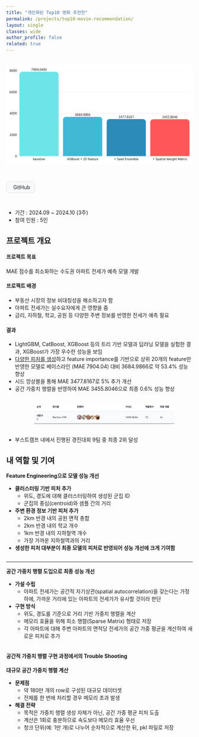 ```yaml
---
title: "개인화된 Top10 영화 추천천"
permalink: /projects/top10-movie-recommendation/
layout: single
classes: wide
author_profile: false
related: true
---
```

<img src="/assets/images/apt-jeonse-prediction_graph1.png"
     alt="apt-jeonse-prediction_graph1"
     style="max-width: 100%; height: auto; display: block; margin: 2rem auto;" />

<!-- 버튼 링크 -->
<!-- Font Awesome 아이콘이 필요하므로 minimal-mistakes에서 이미 로딩됨 -->
<div style="display: flex; gap: 10px; margin-bottom: 2em;">

  <!-- GitHub 버튼 -->
  <a href="https://github.com/boostcampaitech7/level2-competitiveds-recsys-01" target="_blank"
     style="display: inline-flex; align-items: center; gap: 6px; padding: 6px 12px;
            background-color: #f8f9fa; color: #212529; text-decoration: none;
            font-size: 14px; border-radius: 6px; border: 1px solid #dee2e6;">
    <i class="fab fa-github"></i> GitHub
  </a>

</div>


- 기간 : 2024.09 ~ 2024.10 (3주)
- 참여 인원 : 5인

## 프로젝트 개요
#### 프로젝트 목표
MAE 점수를 최소화하는 수도권 아파트 전세가 예측 모델 개발

#### 프로젝트 배경
- 부동산 시장의 정보 비대칭성을 해소하고자 함
- 아파트 전세가는 실수요자에게 큰 영향을 줌
- 금리, 지하철, 학교, 공원 등 다양한 주변 정보를 반영한 전세가 예측 필요

#### 결과
- LightGBM, CatBoost, XGBoost 등의 트리 기반 모델과 딥러닝 모델을 실험한 결과, XGBoost가 가장 우수한 성능을 보임
- [다양한 피처를 생성](https://github.com/boostcampaitech7/level2-competitiveds-recsys-01/blob/main/code/features/README.md)하고 feature importance를 기반으로 상위 20개의 feature만 반영한 모델로 베이스라인 (MAE 7904.04) 대비 3684.9866로 약 53.4% 성능 향상
- 시드 앙상블을 통해 MAE 3477.8167로 5% 추가 개선
- 공간 가중치 행렬을 반영하여 MAE 3455.8046으로 최종 0.6% 성능 향상
<img src="/assets/images/apt-jeonse-prediction_result.png"
     alt="apt-jeonse-prediction_result"
     style="max-width: 80%; height: auto; display: block; margin: 2rem auto;" />
- 부스트캠프 내에서 진행된 경진대회 9팀 중 최종 2위 달성

## 내 역할 및 기여
 <div style="flex: 1; display: flex; align-items: center;">
    <div style="width: 100%;">
      <strong>Feature Engineering으로 모델 성능 개선</strong>
      <ul>
        <li><strong>클러스터링 기반 피처 추가</strong>
          <ul>
            <li>위도, 경도에 대해 클러스터링하여 생성된 군집 ID</li>
            <li>군집의 중심(centroid)와 샘플 간의 거리</li>
          </ul>
        </li>
        <li><strong>주변 환경 정보 기반 피처 추가</strong>
          <ul>
            <li>2km 반경 내의 공원 면적 총합</li>
            <li>2km 반경 내의 학교 개수</li>
            <li>1km 반경 내의 지하철역 개수</li>
            <li>가장 가까운 지하철역과의 거리</li>
          </ul>
        </li>
        <li><strong>생성한 피처 대부분이 최종 모델의 피처로 반영되어 성능 개선에 크게 기여함</strong></li>
      </ul>
    </div>
  </div>

  ---

  <div style="flex: 1; display: flex; align-items: center;">
    <div style="width: 100%;">
      <strong>공간 가중치 행렬 도입으로 최종 성능 개선</strong>
      <ul>
        <li><strong>가설 수립</strong>
          <ul>
            <li>아파트 전세가는 공간적 자기상관(spatial autocorrelation)을 갖는다는 가정 하에, 가까운 거리에 있는 아파트의 전세가가 유사할 것이라 판단</li>
          </ul>
        </li>
        <li><strong>구현 방식</strong>
          <ul>
            <li>위도, 경도를 기준으로 거리 기반 가중치 행렬을 계산</li>
            <li>메모리 효율을 위해 희소 행렬(Sparse Matrix) 형태로 저장</li>
            <li>각 아파트에 대해 주변 아파트의 면적당 전세가의 공간 가중 평균을 계산하여 새로운 피처로 추가</li>
          </ul>
        </li>
      </ul>
    </div>
  </div>

  #### 공간적 가중치 행렬 구현 과정에서의 Trouble Shooting
  <div style="flex: 1; display: flex; align-items: center;">
    <div style="width: 100%;">
      <strong>대규모 공간 가중치 행렬 계산</strong>
      <ul>
        <li><strong>문제점</strong>
          <ul>
            <li>약 180만 개의 row로 구성된 대규모 데이터셋</li>
            <li>전체를 한 번에 처리할 경우 메모리 초과 발생</li>
          </ul>
        </li>
        <li><strong>해결 전략</strong>
          <ul>
            <li>목적은 가중치 행렬 생성 자체가 아닌, 공간 가중 평균 피처 도출</li>
            <li>계산은 1회로 충분하므로 속도보다 메모리 효율 우선</li>
            <li>청크 단위(예: 1만 개)로 나누어 순차적으로 계산한 뒤, pkl 파일로 저장</li>
          </ul>
        </li>
      </ul>
    </div>
  </div>
